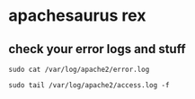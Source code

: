 # apachesaurus rex


## check your error logs and stuff

```
sudo cat /var/log/apache2/error.log
```

```
sudo tail /var/log/apache2/access.log -f
```
